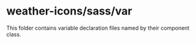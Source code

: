 # weather-icons/sass/var

This folder contains variable declaration files named by their component class.
